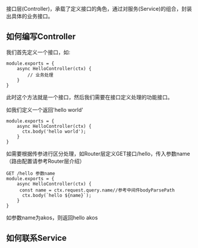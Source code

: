 接口层(Controller)，承载了定义接口的角色，通过对服务(Service)的组合，封装出具体的业务接口。
## 如何编写Controller
我们首先定义一个接口，如:

```
module.exports = {
    async HelloController(ctx) {
        // 业务处理
    }
}
```
此时这个方法就是一个接口，然后我们需要在接口定义处理的功能接口。

如我们定义一个返回'hello world'
```
module.exports = {
    async HelloController(ctx) {
      ctx.body('hello world');
    }
}
```
如需要根据传参进行区分处理，如Router层定义GET接口/hello，传入参数name（路由配置请参考Router层介绍）

```
GET /hello 参数name
module.exports = {
    async HelloController(ctx) {
     const name = ctx.request.query.name//参考中间件bodyParsePath
      ctx.body(`hello ${name}`);
    }
}
```

如参数name为akos，则返回hello akos

## 如何联系Service


